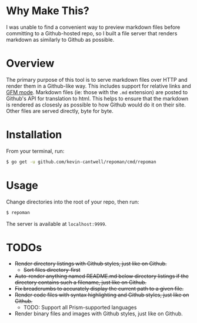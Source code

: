 # Why Make This?

I was unable to find a convenient way to preview markdown files before committing to a Github-hosted repo, so I built a file server that renders markdown as similarly to Github as possible.

# Overview

The primary purpose of this tool is to serve markdown files over HTTP and render them in a Github-like way. This includes support for relative links and [GFM mode](https://developer.github.com/v3/markdown/#render-an-arbitrary-markdown-document). Markdown files (ie: those with the `.md` extension) are posted to Github's API for translation to html. This helps to ensure that the markdown is rendered as closesly as possible to how Github would do it on their site. Other files are served directly, byte for byte. 

# Installation

From your terminal, run:

```bash
$ go get -u github.com/kevin-cantwell/repoman/cmd/repoman
```

# Usage

Change directories into the root of your repo, then run:

```bash
$ repoman
```

The server is available at `localhost:9999`.

# TODOs

* ~~Render directory listings with Github styles, just like on Github.~~
  * ~~Sort files directory-first~~
* ~~Auto-render anything named README.md below directory listings if the directory contains such a filename, just like on Github.~~
* ~~Fix breadcrumbs to accurately display the current path to a given file.~~
* ~~Render code files with syntax highlighting and Github styles, just like on Github.~~
  * TODO: Support all Prism-supported languages
* Render binary files and images with Github styles, just like on Github.